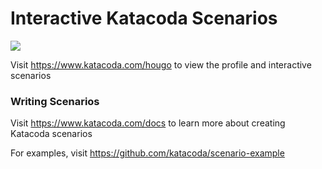 # Interactive Katacoda Scenarios

[![](http://shields.katacoda.com/katacoda/hougo/count.svg)](https://www.katacoda.com/hougo "Get your profile on Katacoda.com")

Visit https://www.katacoda.com/hougo to view the profile and interactive scenarios

### Writing Scenarios
Visit https://www.katacoda.com/docs to learn more about creating Katacoda scenarios

For examples, visit https://github.com/katacoda/scenario-example
